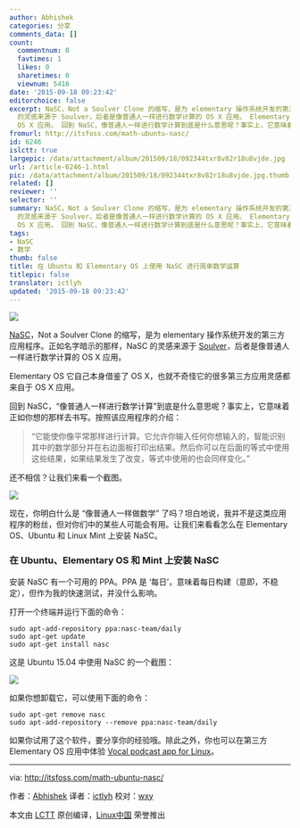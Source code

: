 ```yaml
---
author: Abhishek
categories: 分享
comments_data: []
count:
  commentnum: 0
  favtimes: 1
  likes: 0
  sharetimes: 0
  viewnum: 5416
date: '2015-09-18 09:23:42'
editorchoice: false
excerpt: NaSC，Not a Soulver Clone 的缩写，是为 elementary 操作系统开发的第三方应用程序。正如名字暗示的那样，NaSC
  的灵感来源于 Soulver，后者是像普通人一样进行数学计算的 OS X 应用。 Elementary OS 它自己本身借鉴了 OS X，也就不奇怪它的很多第三方应用灵感都来自于
  OS X 应用。 回到 NaSC，像普通人一样进行数学计算到底是什么意思呢？事实上，它意味着正如你想的那样去书写。按照该应用程序的介绍：  它能使你像平常那样进行计算。它允许你输入任何你想输入的，智能识别其中的数学部分并在右边面板打印出结果。然后你可以在后面的等
fromurl: http://itsfoss.com/math-ubuntu-nasc/
id: 6246
islctt: true
largepic: /data/attachment/album/201509/18/092344txr8v82r18u8vjde.jpg
url: /article-6246-1.html
pic: /data/attachment/album/201509/18/092344txr8v82r18u8vjde.jpg.thumb.jpg
related: []
reviewer: ''
selector: ''
summary: NaSC，Not a Soulver Clone 的缩写，是为 elementary 操作系统开发的第三方应用程序。正如名字暗示的那样，NaSC
  的灵感来源于 Soulver，后者是像普通人一样进行数学计算的 OS X 应用。 Elementary OS 它自己本身借鉴了 OS X，也就不奇怪它的很多第三方应用灵感都来自于
  OS X 应用。 回到 NaSC，像普通人一样进行数学计算到底是什么意思呢？事实上，它意味着正如你想的那样去书写。按照该应用程序的介绍：  它能使你像平常那样进行计算。它允许你输入任何你想输入的，智能识别其中的数学部分并在右边面板打印出结果。然后你可以在后面的等
tags:
- NaSC
- 数学
thumb: false
title: 在 Ubuntu 和 Elementary OS 上使用 NaSC 进行简单数学运算
titlepic: false
translator: ictlyh
updated: '2015-09-18 09:23:42'
---
```


![](/data/attachment/album/201509/18/092344txr8v82r18u8vjde.jpg)


[NaSC](http://parnold-x.github.io/nasc/)，Not a Soulver Clone 的缩写，是为 elementary 操作系统开发的第三方应用程序。正如名字暗示的那样，NaSC 的灵感来源于 [Soulver](http://www.acqualia.com/soulver/)，后者是像普通人一样进行数学计算的 OS X 应用。


Elementary OS 它自己本身借鉴了 OS X，也就不奇怪它的很多第三方应用灵感都来自于 OS X 应用。


回到 NaSC，“像普通人一样进行数学计算”到底是什么意思呢？事实上，它意味着正如你想的那样去书写。按照该应用程序的介绍：



> 
> “它能使你像平常那样进行计算。它允许你输入任何你想输入的，智能识别其中的数学部分并在右边面板打印出结果。然后你可以在后面的等式中使用这些结果，如果结果发生了改变，等式中使用的也会同样变化。”
> 
> 
> 


还不相信？让我们来看一个截图。


![](/data/attachment/album/201509/18/092344ghrypleljt6eallz.png)


现在，你明白什么是 “像普通人一样做数学” 了吗？坦白地说，我并不是这类应用程序的粉丝，但对你们中的某些人可能会有用。让我们来看看怎么在 Elementary OS、Ubuntu 和 Linux Mint 上安装 NaSC。


### 在 Ubuntu、Elementary OS 和 Mint 上安装 NaSC


安装 NaSC 有一个可用的 PPA。PPA 是 ‘每日’，意味着每日构建（意即，不稳定），但作为我的快速测试，并没什么影响。


打开一个终端并运行下面的命令：



```
sudo apt-add-repository ppa:nasc-team/daily
sudo apt-get update
sudo apt-get install nasc

```

这是 Ubuntu 15.04 中使用 NaSC 的一个截图：


![](/data/attachment/album/201509/18/092345pad5592gn14zydig.png)


如果你想卸载它，可以使用下面的命令：



```
sudo apt-get remove nasc
sudo apt-add-repository --remove ppa:nasc-team/daily

```

如果你试用了这个软件，要分享你的经验哦。除此之外，你也可以在第三方 Elementary OS 应用中体验 [Vocal podcast app for Linux](http://itsfoss.com/podcast-app-vocal-linux/)。




---


via: <http://itsfoss.com/math-ubuntu-nasc/>


作者：[Abhishek](http://itsfoss.com/author/abhishek/) 译者：[ictlyh](http://www.mutouxiaogui.cn/blog/) 校对：[wxy](https://github.com/wxy)


本文由 [LCTT](https://github.com/LCTT/TranslateProject) 原创编译，[Linux中国](https://linux.cn/) 荣誉推出